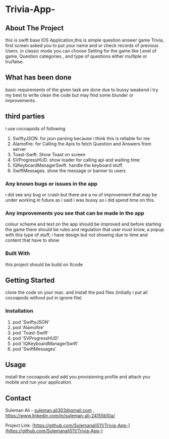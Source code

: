 # Trivia-App-






<!-- ABOUT THE PROJECT -->
## About The Project
this is swift base IOS Application,this is simple question answer game Trivia, first screen asked you to put your name and or check records of previous Users.
in classic mode you can choose Setting for the game like Level of game, Question categories , and type of questions either multiple or tru/false.

## What has been done 
basic requirements of the given task are done due to bussy weakend i try my best to write clean the code but may find some blunder or improvements.
## third parties 
i use cocoapods of following 
  1. SwiftyJSON.  for json parsing because i think this is reliable for me  
  2. Alamofire.  for Calling the Apis to fetch Question and Answers from server 
  3. Toast-Swift. Show Toast on screen
  4. SVProgressHUD. show loader for calling api and waiting time
  5. IQKeyboardManagerSwift.  handle the keyboard stuff.
  6. SwiftMessages. show the message or banner to users 
### Any known bugs or issues in the app
i did see any bug or crash but there are a no of improvement that may be under working in future as i said i was bussy so i did spend time on this.
### Any improvements you see that can be made in the app 
colour scheme and text on the app should be improved and before starting the game there should be rules and regulation that user must know, a popup with this type of stuff, i have design but not showing due to time and content that have to show  
### Built With
this project should be build on Xcode



<!-- GETTING STARTED -->
## Getting Started
clone the code on your mac. and install the pod files (initially i put all cocoapods without put in ignore file)



### Installation

  1. pod 'SwiftyJSON'
  2. pod 'Alamofire'
  3. pod 'Toast-Swift'
  4. pod 'SVProgressHUD'
  5. pod 'IQKeyboardManagerSwift'
  6. pod 'SwiftMessages'



<!-- USAGE EXAMPLES -->
## Usage

install the cocoapods and add you provisioning profile and attach you mobile and run your application 



<!-- CONTACT -->
## Contact

Suleman Ali - suleman.ali303@gmail.com , https://www.linkedin.com/in/suleman-ali-24155b10a/

Project Link: [https://github.com/Sulemanali511/Trivia-App-](https://github.com/Sulemanali511/Trivia-App-)


